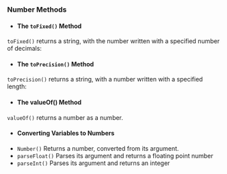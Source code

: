 ### Number Methods


* #### The `toFixed()` Method
 `toFixed()` returns a string, with the number written with a specified number of decimals:
 
 
* #### The `toPrecision()` Method
`toPrecision()` returns a string, with a number written with a specified length:

* #### The valueOf() Method
`valueOf()` returns a number as a number.

* #### Converting Variables to Numbers
 - `Number()`	Returns a number, converted from its argument.
 - `parseFloat()`	Parses its argument and returns a floating point number
 - `parseInt()`	Parses its argument and returns an integer





